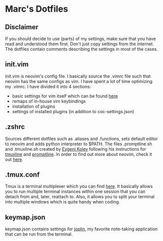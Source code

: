 # Marc's Dotfiles

## Disclaimer

If you should decide to use (parts) of my settings, make sure that you have read and understood them first. Don't just copy settings from the internet.
The dotfiles contain comments describing the settings in most of the cases.

## init.vim

init.vim is neovim's config file. I basically source the .vimrc file such that neovim has the same configs as vim.
I have spent a lot of time optimizing my .vimrc. I have divided it into 4 sections:

- basic settings for vim itself which can be found [here](http://vimdoc.sourceforge.net/htmldoc/options.html)
- remaps of in-house vim keybindings
- installation of plugins
- settings of installed plugins (in addition to coc-settings.json)

## .zshrc

Sources different dotfiles such as .aliases and .functions, sets default editor to neovim and adds python interpreter to \$PATH.
The files .promptline.sh and .tmuxline.sh created by [Evgeni Kolev](https://github.com/edkolev) following his instructions for [tmuxline](https://github.com/edkolev/tmuxline.vim) and [promptline](https://github.com/edkolev/promptline.vim).
In order to find out more about neovim, check it out [here](https://github.com/neovim/neovim).

## .tmux.conf

Tmux is a terminal multiplexer which you can find [here](https://github.com/tmux/tmux). It basically allows you to run multiple terminal instances within one session that you can detach from and, later, reattach to. Also, it allows you to split your terminal into multiple windows which is quite handy when coding.

## keymap.json

keymap.json contains settings for [joplin](https://github.com/laurent22/joplin), my favorite note-taking application that can be run from the terminal.
